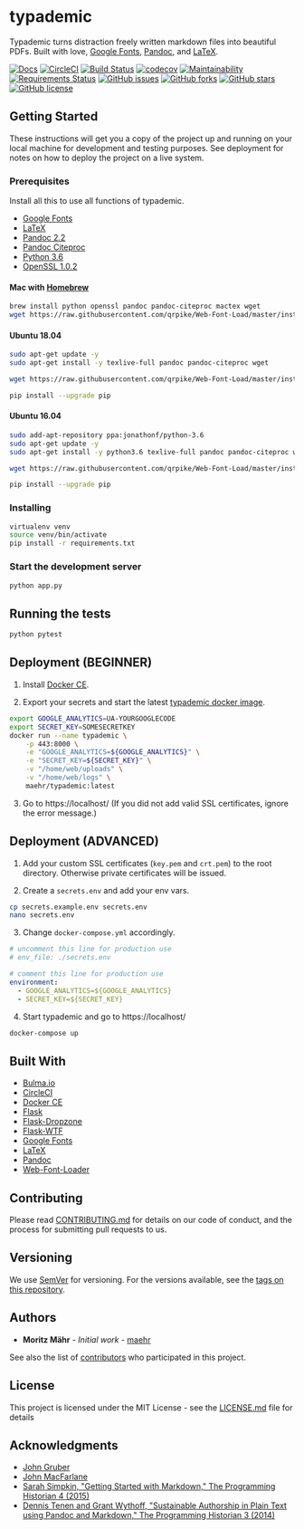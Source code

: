 # typademic

Typademic turns distraction freely written markdown files into beautiful PDFs. Built with love, [Google Fonts](https://fonts.google.com/), [Pandoc](http://pandoc.org/), and [LaTeX](https://www.latex-project.org/).

[![Docs](https://readthedocs.org/projects/pip/badge/?version=latest&style=plastic)](https://docs.typademic.ch/)
[![CircleCI](https://circleci.com/gh/maehr/typademic.svg?style=shield&circle-token=f7ea42d593cc8107242a9ebd489b025c4c33328f)](https://circleci.com/gh/maehr/typademic)
[![Build Status](https://travis-ci.org/maehr/typademic.svg?branch=master)](https://travis-ci.org/maehr/typademic)
[![codecov](https://codecov.io/gh/maehr/typademic/branch/master/graph/badge.svg)](https://codecov.io/gh/maehr/typademic)
[![Maintainability](https://api.codeclimate.com/v1/badges/ea819aa50e494e14fd13/maintainability)](https://codeclimate.com/github/maehr/typademic/maintainability)
[![Requirements Status](https://requires.io/github/maehr/typademic/requirements.svg?branch=master)](https://requires.io/github/maehr/typademic/requirements/?branch=master)
[![GitHub issues](https://img.shields.io/github/issues/maehr/typademic.svg)](https://github.com/maehr/typademic/issues)
[![GitHub forks](https://img.shields.io/github/forks/maehr/typademic.svg)](https://github.com/maehr/typademic/network)
[![GitHub stars](https://img.shields.io/github/stars/maehr/typademic.svg)](https://github.com/maehr/typademic/stargazers)
[![GitHub license](https://img.shields.io/github/license/maehr/typademic.svg)](https://github.com/maehr/typademic/blob/master/LICENSE.md)

## Getting Started

These instructions will get you a copy of the project up and running on your local machine for development and testing purposes. See deployment for notes on how to deploy the project on a live system.

### Prerequisites

Install all this to use all functions of typademic.

- [Google Fonts](https://github.com/google/fonts)
- [LaTeX](https://www.latex-project.org/get/)
- [Pandoc 2.2](http://pandoc.org/installing.html)
- [Pandoc Citeproc](https://github.com/jgm/pandoc-citeproc)
- [Python 3.6](https://www.python.org/downloads/release/python-366/)
- [OpenSSL 1.0.2](https://www.openssl.org/source/)


#### Mac with [Homebrew](https://brew.sh/index_de)

```bash
brew install python openssl pandoc pandoc-citeproc mactex wget
wget https://raw.githubusercontent.com/qrpike/Web-Font-Load/master/install.sh | bash
```

#### Ubuntu 18.04

```bash
sudo apt-get update -y
sudo apt-get install -y texlive-full pandoc pandoc-citeproc wget

wget https://raw.githubusercontent.com/qrpike/Web-Font-Load/master/install.sh | bash

pip install --upgrade pip
```

#### Ubuntu 16.04

```bash
sudo add-apt-repository ppa:jonathonf/python-3.6
sudo apt-get update -y
sudo apt-get install -y python3.6 texlive-full pandoc pandoc-citeproc wget

wget https://raw.githubusercontent.com/qrpike/Web-Font-Load/master/install.sh | bash

pip install --upgrade pip
```

### Installing

```bash
virtualenv venv
source venv/bin/activate
pip install -r requirements.txt
```

### Start the development server

```bash
python app.py
```

## Running the tests

```bash
python pytest
```

## Deployment (BEGINNER)

1. Install [Docker CE](https://www.docker.com/community-edition).

2. Export your secrets and start the latest [typademic docker image](https://hub.docker.com/r/maehr/typademic/).

```bash
export GOOGLE_ANALYTICS=UA-YOURGOOGLECODE
export SECRET_KEY=SOMESECRETKEY
docker run --name typademic \
    -p 443:8000 \
    -e "GOOGLE_ANALYTICS=${GOOGLE_ANALYTICS}" \
    -e "SECRET_KEY=${SECRET_KEY}" \
    -v "/home/web/uploads" \
    -v "/home/web/logs" \
    maehr/typademic:latest
```

3. Go to https://localhost/ (If you did not add valid SSL certificates, ignore the error message.)

## Deployment (ADVANCED)

1. Add your custom SSL certificates (`key.pem` and `crt.pem`) to the root directory. Otherwise private certificates will be issued.

2. Create a `secrets.env` and add your env vars.

```bash
cp secrets.example.env secrets.env
nano secrets.env
```

3. Change `docker-compose.yml` accordingly.

```yaml
# uncomment this line for production use
# env_file: ./secrets.env

# comment this line for production use
environment:
  - GOOGLE_ANALYTICS=${GOOGLE_ANALYTICS}
  - SECRET_KEY=${SECRET_KEY}
```

4. Start typademic and go to https://localhost/

```bash
docker-compose up
```

## Built With

* [Bulma.io](https://bulma.io/)
* [CircleCI](https://circleci.com/)
* [Docker CE](https://www.docker.com/community-edition)
* [Flask](http://flask.pocoo.org/)
* [Flask-Dropzone](https://github.com/greyli/flask-dropzone)
* [Flask-WTF](https://flask-wtf.readthedocs.io/)
* [Google Fonts](https://fonts.google.com/)
* [LaTeX](https://www.latex-project.org/)
* [Pandoc](http://pandoc.org/)
* [Web-Font-Loader](https://github.com/qrpike/Web-Font-Load)

## Contributing

Please read [CONTRIBUTING.md](CONTRIBUTING.md) for details on our code of conduct, and the process for submitting pull requests to us.

## Versioning

We use [SemVer](http://semver.org/) for versioning. For the versions available, see the [tags on this repository](https://github.com/maehr/typademic/tags).

## Authors

* **Moritz Mähr** - *Initial work* - [maehr](https://github.com/maehr)

See also the list of [contributors](https://github.com/maehr/typademic/contributors) who participated in this project.

## License

This project is licensed under the MIT License - see the [LICENSE.md](LICENSE.md) file for details

## Acknowledgments

* [John Gruber](https://daringfireball.net/projects/markdown/)
* [John MacFarlane](http://johnmacfarlane.net/)
* [Sarah Simpkin, "Getting Started with Markdown," The Programming Historian 4 (2015)](https://programminghistorian.org/en/lessons/getting-started-with-markdown)
* [Dennis Tenen and Grant Wythoff, "Sustainable Authorship in Plain Text using Pandoc and Markdown," The Programming Historian 3 (2014)](https://programminghistorian.org/en/lessons/sustainable-authorship-in-plain-text-using-pandoc-and-markdown)
